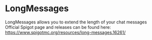 # LongMessages
LongMessages allows you to extend the length of your chat messages
Official Spigot page and releases can be found here: https://www.spigotmc.org/resources/long-messages.16261/
